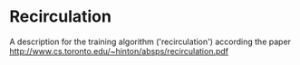 # Recirculation
A  description for the training algorithm ('recirculation') according the paper http://www.cs.toronto.edu/~hinton/absps/recirculation.pdf
